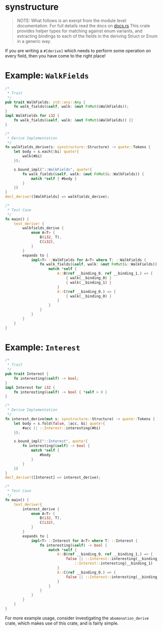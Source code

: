 # synstructure

> NOTE: What follows is an exerpt from the module level documentation. For full
> details read the docs on [docs.rs](https://docs.rs/synstructure/)
This crate provides helper types for matching against enum variants, and
extracting bindings to each of the fields in the deriving Struct or Enum in
a generic way.

If you are writing a `#[derive]` which needs to perform some operation on
every field, then you have come to the right place!

# Example: `WalkFields`
```rust
/*
 * Trait
 */
pub trait WalkFields: std::any::Any {
    fn walk_fields(&self, walk: &mut FnMut(&WalkFields));
}
impl WalkFields for i32 {
    fn walk_fields(&self, walk: &mut FnMut(&WalkFields)) {}
}

/*
 * Derive Implementation
 */
fn walkfields_derive(s: synstructure::Structure) -> quote::Tokens {
    let body = s.each(|bi| quote!{
        walk(#bi)
    });

    s.bound_impl("::WalkFields", quote!{
        fn walk_fields(&self, walk: &mut FnMut(&::WalkFields)) {
            match *self { #body }
        }
    })
}
decl_derive!([WalkFields] => walkfields_derive);

/*
 * Test Case
 */
fn main() {
    test_derive! {
        walkfields_derive {
            enum A<T> {
                B(i32, T),
                C(i32),
            }
        }
        expands to {
            impl<T> ::WalkFields for A<T> where T: ::WalkFields {
                fn walk_fields(&self, walk: &mut FnMut(&::WalkFields)) {
                    match *self {
                        A::B(ref __binding_0, ref __binding_1,) => {
                            { walk(__binding_0) }
                            { walk(__binding_1) }
                        }
                        A::C(ref __binding_0,) => {
                            { walk(__binding_0) }
                        }
                    }
                }
            }
        }
    }
}
```

# Example: `Interest`
```rust
/*
 * Trait
 */
pub trait Interest {
    fn interesting(&self) -> bool;
}
impl Interest for i32 {
    fn interesting(&self) -> bool { *self > 0 }
}

/*
 * Derive Implementation
 */
fn interest_derive(mut s: synstructure::Structure) -> quote::Tokens {
    let body = s.fold(false, |acc, bi| quote!{
        #acc || ::Interest::interesting(#bi)
    });

    s.bound_impl("::Interest", quote!{
        fn interesting(&self) -> bool {
            match *self {
                #body
            }
        }
    })
}
decl_derive!([Interest] => interest_derive);

/*
 * Test Case
 */
fn main() {
    test_derive!{
        interest_derive {
            enum A<T> {
                B(i32, T),
                C(i32),
            }
        }
        expands to {
            impl<T> ::Interest for A<T> where T: ::Interest {
                fn interesting(&self) -> bool {
                    match *self {
                        A::B(ref __binding_0, ref __binding_1,) => {
                            false || ::Interest::interesting(__binding_0) ||
                                ::Interest::interesting(__binding_1)
                        }
                        A::C(ref __binding_0,) => {
                            false || ::Interest::interesting(__binding_0)
                        }
                    }
                }
            }
        }
    }
}
```

For more example usage, consider investigating the `abomonation_derive` crate,
which makes use of this crate, and is fairly simple.
